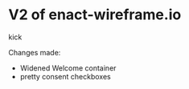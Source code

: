 # V2 of enact-wireframe.io

kick  

Changes made:
- Widened Welcome container 
- pretty consent checkboxes
